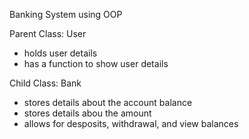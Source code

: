 Banking System using OOP

Parent Class: User

- holds user details 
- has a function to show user details 



Child Class: Bank 

- stores details about the account balance 
- stores details abou the amount 
- allows for desposits, withdrawal, and view balances
